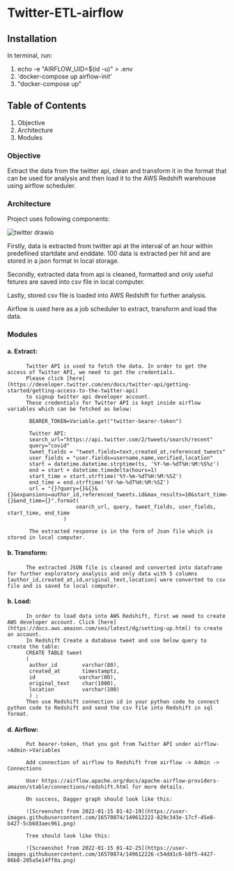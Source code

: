 # Twitter-ETL-airflow
## Installation
   In terminal, run:
   1. echo -e "AIRFLOW_UID=$(id -u)" > .env
   2. 'docker-compose up airflow-init'
   3. "docker-compose up" 
   
   
## Table of Contents
1. Objective
2. Architecture
3. Modules

### Objective
Extract the data from the twitter api, clean and transform it in the format that can be used for analysis and then load it to the AWS Redshift warehouse using airflow scheduler.

### Architecture
Project uses following components:
     
![twitter drawio](https://user-images.githubusercontent.com/16570874/148721784-850b7ab7-93e2-464f-aaa8-741561fb950a.png)

Firstly, data is extracted from twitter api at the interval of an hour within predefined startdate and enddate. 100 data is extracted per hit and are stored in a json format in local storage.

Secondly, extracted data from api is cleaned, formatted and only useful fetures are saved into csv file in local computer.

Lastly, stored csv file is loaded into AWS Redshift for further analysis.

Airflow is used here as a job scheduler to extract, transform and load the data.

### Modules
#### a. Extract: 
          Twitter API is used to fetch the data. In order to get the access of Twitter API, we need to get the credentials.
          Please click [here](https://developer.twitter.com/en/docs/twitter-api/getting-started/getting-access-to-the-twitter-api) 
          to signup twitter api developer account.
          These credentials for Twitter API is kept inside airflow variables which can be fetched as below:

           BEARER_TOKEN=Variable.get("twitter-bearer-token")

           Twitter API:
           search_url="https://api.twitter.com/2/tweets/search/recent"
           query="covid"
           tweet_fields = "tweet.fields=text,created_at,referenced_tweets"
           user_fields = "user.fields=username,name,verified,location"
           start = datetime.datetime.strptime(ts, '%Y-%m-%dT%H:%M:%S%z')
           end = start + datetime.timedelta(hours=1)
           start_time = start.strftime('%Y-%m-%dT%H:%M:%SZ')
           end_time = end.strftime('%Y-%m-%dT%H:%M:%SZ')
           url = "{}?query={}&{}&{}&expansions=author_id,referenced_tweets.id&max_results=10&start_time={}&end_time={}".format(
                          search_url, query, tweet_fields, user_fields, start_time, end_time
                      )

           The extracted response is in the form of Json file which is stored in local computer.
      
  #### b. Transform:
          The extracted JSON file is cleaned and converted into dataframe for further exploratory analysis and only data with 5 columns                                     [author_id,created_at,id,original_text,location] were converted to csv file and is saved to local computer.
          
  #### b. Load:
          In order to load data into AWS Redshift, first we need to create AWS developer account. Click [here] (https://docs.aws.amazon.com/ses/latest/dg/setting-up.html) to create an account.
          In Redshift Create a database tweet and use below query to create the table:
          CREATE TABLE tweet
          (
           author_id        varchar(80),
           created_at       timestamptz,
           id     		   varchar(80),
           original_text    char(1000),
           location	        varchar(100)
           ) ;
          Then use Redshift connection id in your python code to connect python code to Redshift and send the csv file into Redshift in sql format.
          
  #### d. Airflow:
          Put bearer-token, that you got from Twitter API under airflow->Admin->Variables
          
          Add connection of airflow to Redshift from airflow -> Admin -> Connections
          
          User https://airflow.apache.org/docs/apache-airflow-providers-amazon/stable/connections/redshift.html for more details.
          
          On success, Dagger graph should look like this:
          
          ![Screenshot from 2022-01-15 01-42-19](https://user-images.githubusercontent.com/16570874/149612222-829c343e-17cf-45e8-b427-5cb683aec961.png)
          
          Tree should look like this:
          
          ![Screenshot from 2022-01-15 01-42-25](https://user-images.githubusercontent.com/16570874/149612226-c54dd1c6-b8f5-4427-86b8-205a5e14ff8a.png)

          
          
          
          

